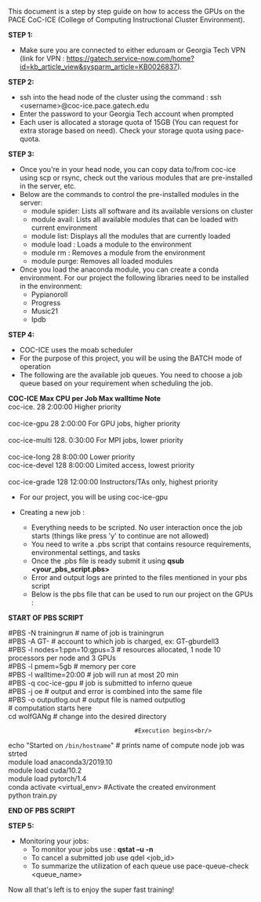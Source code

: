 This document is a step by step guide on how to access the GPUs on the PACE CoC-ICE (College of Computing Instructional Cluster Environment).

**STEP 1:**
- Make sure you are connected to either eduroam or Georgia Tech VPN (link for VPN : https://gatech.service-now.com/home?id=kb_article_view&sysparm_article=KB0026837).<br/>

**STEP 2:**
- ssh into the head node of the cluster using the command : ssh \<username\>@coc-ice.pace.gatech.edu
- Enter the password to your Georgia Tech account when prompted
- Each user is allocated a storage quota of 15GB (You can request for extra storage based on need). Check your storage quota using pace-quota.<br/>

**STEP 3:**
- Once you're in your head node, you can copy data to/from coc-ice using scp or rsync, check out the various modules that are pre-installed in the server, etc.
- Below are the commands to control the pre-installed modules in the server:
  - module spider: Lists all software and its available versions on cluster
  - module avail: Lists all available modules that can be loaded with current environment
  - module list: Displays all the modules that are currently loaded
  - module load <module name>: Loads a module to the environment
  - module rm <module name>: Removes a module from the environment
  - module purge: Removes all loaded modules
- Once you load the anaconda module, you can create a conda environment. For our project the following libraries need to be installed in the environment:
  - Pypianoroll
  - Progress
  - Music21
  - Ipdb

**STEP 4:**
- COC-ICE uses the moab scheduler
- For the purpose of this project, you will be using the BATCH mode of operation
- The following are the available job queues. You need to choose a job queue based on your requirement when scheduling the job.

**COC-ICE    Max CPU per Job    Max walltime    Note**<br/>	
coc-ice.      28                 2:00:00        Higher priority<br/>	
coc-ice-gpu   28                 2:00:00        For GPU jobs, higher priority<br/>	
coc-ice-multi 128.               0:30:00        For MPI jobs, lower priority<br/>	
coc-ice-long  28                 8:00:00        Lower priority<br/>	
coc-ice-devel 128                8:00:00        Limited access, lowest priority<br/>	
coc-ice-grade 128                12:00:00       Instructors/TAs only, highest priority<br/>	

- For our project, you will be using coc-ice-gpu<br/>
- Creating a new job :<br/>

  - Everything needs to be scripted. No user interaction once the job starts (things like press 'y' to continue are not allowed)
  - You need to write a .pbs script that contains resource requirements, environmental settings, and tasks
  - Once the .pbs file is ready submit it using **qsub <your_pbs_script.pbs>**
  - Error and output logs are printed to the files mentioned in your pbs script
  - Below is the pbs file that can be used to run our project on the GPUs :

**START OF PBS SCRIPT**
  
#PBS -N trainingrun                     # name of job is trainingrun<br/>
#PBS -A GT-<username>                   # account to which job is charged, ex: GT-gburdell3<br/>
#PBS -l nodes=1:ppn=10:gpus=3           # resources allocated, 1 node 10 processors per node and 3 GPUs<br/>
#PBS -l pmem=5gb                        # memory per core<br/>
#PBS -l walltime=20:00                  # job will run at most 20 min<br/>
#PBS -q coc-ice-gpu                     # job is submitted to inferno queue<br/>
#PBS -j oe                              # output and error is combined into the same file<br/>
#PBS -o outputlog.out                   # output file is named outputlog<br/>
                                        # computation starts here<br/>
cd wolfGANg                             # change into the desired directory<br/>

                                        #Execution begins<br/>
echo "Started on `/bin/hostname`"       # prints name of compute node job was strted<br/>
module load anaconda3/2019.10<br/>
module load cuda/10.2<br/>
module load pytorch/1.4<br/>
conda activate <virtual_env>            #Activate the created environment<br/>
python train.py<br/>
  
**END OF PBS SCRIPT**


**STEP 5:**
- Monitoring your jobs:
  - To monitor your jobs use : **qstat –u <username> -n**
  - To cancel a submitted job use qdel <job_id>
  - To summarize the utilization of each queue use pace-queue-check <queue_name>
  
Now all that's left is to enjoy the super fast training!
